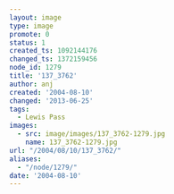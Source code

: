 ```yaml
---
layout: image
type: image
promote: 0
status: 1
created_ts: 1092144176
changed_ts: 1372159456
node_id: 1279
title: '137_3762'
author: anj
created: '2004-08-10'
changed: '2013-06-25'
tags:
  - Lewis Pass
images:
  - src: image/images/137_3762-1279.jpg
    name: 137_3762-1279.jpg
url: "/2004/08/10/137_3762/"
aliases:
  - "/node/1279/"
date: '2004-08-10'
---
```


